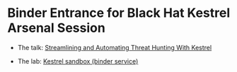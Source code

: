 # Binder Entrance for Black Hat Kestrel Arsenal Session

- The talk: [Streamlining and Automating Threat Hunting With Kestrel](https://www.blackhat.com/us-22/arsenal/schedule/index.html#streamlining-and-automating-threat-hunting-with-kestrel-28014)

- The lab: [Kestrel sandbox (binder service)](https://mybinder.org/v2/gh/opencybersecurityalliance/black-hat-us-2022/HEAD?filepath=kestrel-huntbook)

